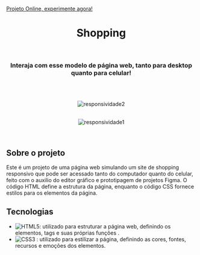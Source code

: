 [ Projeto Online, experimente agora! ](https://shopping-mobile-br.netlify.app)
<h1 align="center"> Shopping </h1>

<br>

<h3 align="center">
  Interaja com esse modelo de página web, tanto para desktop quanto para celular!
</h3>

<br>


<br>

<div align="center">


![responsividade2](https://user-images.githubusercontent.com/99486037/228606127-696534c5-d56a-4b43-adf8-77c705411934.PNG)



<br>![responsividade1](https://user-images.githubusercontent.com/99486037/228606117-7a3dd40b-7b63-4548-a29c-3c98bc9bbd0c.PNG)


</div>

<br>

##  Sobre o projeto

Este é um projeto de uma página web simulando um site de shopping responsivo que pode ser acessado tanto do computador quanto do celular, feito com o auxilio do editor gráfico e prototipagem de projetos Figma. O código HTML define a estrutura da página, enquanto o código CSS fornece estilos para os elementos da página.

##  Tecnologias


- ![ HTML5 ](https://img.shields.io/badge/-HTML5-E34F26?style=flat-square&logo=html5&logoColor=white): utilizado para estruturar a página web, definindo os elementos, tags e suas próprias funções .
- ![ CSS3 ](https://img.shields.io/badge/-CSS3-1572B6?style=flat-square&logo=css3) : utilizado para estilizar a página, definindo as cores, fontes, recursos e emoções dos elementos.

<br>
